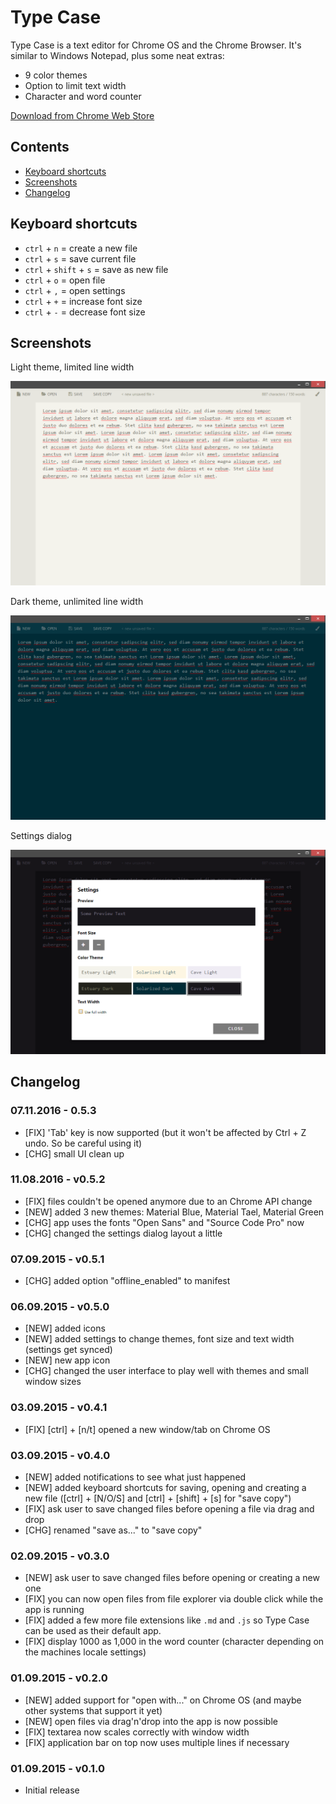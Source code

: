 # Type Case

Type Case is a text editor for Chrome OS and the Chrome Browser. It's similar to Windows Notepad, plus some neat extras:

- 9 color themes
- Option to limit text width
- Character and word counter

[Download from Chrome Web Store](https://chrome.google.com/webstore/detail/type-case/afgojplakjihkbpjdemlbedkkgpbojeg)

## Contents

- [Keyboard shortcuts](#keyboard-shortcuts)
- [Screenshots](#screenshots)
- [Changelog](#changelog)

## Keyboard shortcuts

- `ctrl` + `n` = create a new file
- `ctrl` + `s` = save current file
- `ctrl` + `shift` + `s` = save as new file
- `ctrl` + `o` = open file
- `ctrl` + `,` = open settings
- `ctrl` + `+` = increase font size
- `ctrl` + `-` = decrease font size

## Screenshots

Light theme, limited line width

![](type-case-01.png)

Dark theme, unlimited line width

![](type-case-02.png)

Settings dialog

![](type-case-03.png)

## Changelog

### 07.11.2016 - 0.5.3

- [FIX] 'Tab' key is now supported (but it won't be affected by Ctrl + Z undo. So be careful using it)
- [CHG] small UI clean up

### 11.08.2016 - v0.5.2

- [FIX] files couldn't be opened anymore due to an Chrome API change
- [NEW] added 3 new themes: Material Blue, Material Tael, Material Green
- [CHG] app uses the fonts "Open Sans" and "Source Code Pro" now
- [CHG] changed the settings dialog layout a little

### 07.09.2015 - v0.5.1

- [CHG] added option "offline_enabled" to manifest

### 06.09.2015 - v0.5.0

- [NEW] added icons
- [NEW] added settings to change themes, font size and text width (settings get synced)
- [NEW] new app icon
- [CHG] changed the user interface to play well with themes and small window sizes

### 03.09.2015 - v0.4.1

- [FIX] [ctrl] + [n/t] opened a new window/tab on Chrome OS

### 03.09.2015 - v0.4.0

- [NEW] added notifications to see what just happened
- [NEW] added keyboard shortcuts for saving, opening and creating a new file ([ctrl] + [N/O/S] and [ctrl] + [shift] + [s] for "save copy")
- [FIX] ask user to save changed files before opening a file via drag and drop
- [CHG] renamed "save as..." to "save copy"

### 02.09.2015 - v0.3.0

- [NEW] ask user to save changed files before opening or creating a new one
- [FIX] you can now open files from file explorer via double click while the app is running
- [FIX] added a few more file extensions like `.md` and `.js` so Type Case can be used as their default app.
- [FIX] display 1000 as 1,000 in the word counter (character depending on the machines locale settings)

### 01.09.2015 - v0.2.0

- [NEW] added support for "open with..." on Chrome OS (and maybe other systems that support it yet)
- [NEW] open files via drag'n'drop into the app is now possible
- [FIX] textarea now scales correctly with window width
- [FIX] application bar on top now uses multiple lines if necessary

### 01.09.2015 - v0.1.0

- Initial release
